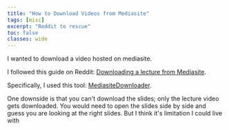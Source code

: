 ```yaml
---
title: "How to Download Videos from Mediasite"
tags: [misc]
excerpt: "Reddit to rescue"
toc: false
classes: wide
---
```



I wanted to download a video hosted on mediasite. 

I followed this guide on Reddit: [Downloading a lecture from Mediasite](https://www.reddit.com/r/DataHoarder/comments/8h9kfg/downloading_a_lecture_from_mediasitecom/).

Specifically, I used this tool: [MediasiteDownloader](https://github.com/KLVN/MediasiteDownloader).

One downside is that you can't download the slides; only the lecture video gets downloaded.
You would need to open the slides side by side and guess you are looking at the right slides. But I think it's limitation I could live with
